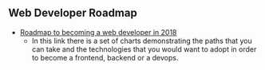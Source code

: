 ## Web Developer Roadmap

* [Roadmap to becoming a web developer in 2018](https://github.com/kamranahmedse/developer-roadmap)
    - In this link there is a set of charts demonstrating the paths that you can take and the technologies that you would want to adopt in order to become a frontend, backend or a devops.
